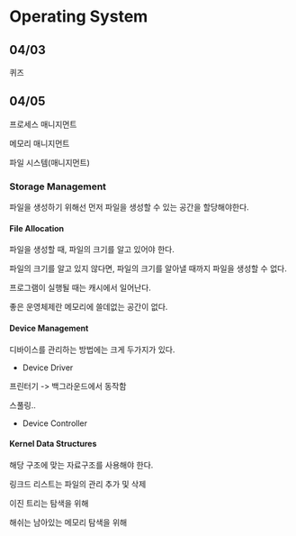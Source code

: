# Operating System

## 04/03

퀴즈

## 04/05

프로세스 매니지먼트

메모리 매니지먼트

파일 시스템(매니지먼트)  

### Storage Management

파일을 생성하기 위해선 먼저 파일을 생성할 수 있는 공간을 할당해야한다.

#### File Allocation

파일을 생성할 때, 파일의 크기를 알고 있어야 한다.

파일의 크기를 알고 있지 않다면, 파일의 크기를 알아낼 때까지 파일을 생성할 수 없다.

프로그램이 실행될 때는 캐시에서 일어난다.

좋은 운영체제란 메모리에 쓸데없는 공간이 없다.

#### Device Management

디바이스를 관리하는 방법에는 크게 두가지가 있다.

- Device Driver

프린터기 -> 백그라운드에서 동작함

스풀링..  

-  Device Controller

#### Kernel Data Structures

해당 구조에 맞는 자료구조를 사용해야 한다.

링크드 리스트는 파일의 관리 추가 및 삭제

이진 트리는 탐색을 위해

해쉬는 남아있는 메모리 탐색을 위해





